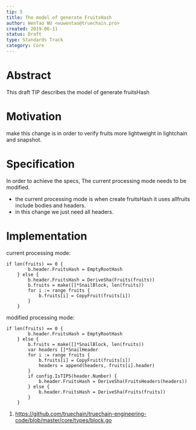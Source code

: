 ```yaml
---
tip: 5
title: The model of generate FruitsHash
author: WenTao WU <wuwentao@truechain.pro>
created: 2019-06-11
status: Draft
type: Standards Track
category: Core
---
```


# Abstract

This draft TIP describes the model of generate fruitsHash

# Motivation

make this change is in order to verify fruits more lightweight in lightchain and snapshot.

# Specification

In order to achieve the specs, The current processing mode needs to be modified.
- the current processing mode is when create fruitsHash it uses allfruits include bodies and headers.
- in this change we just need all headers.

# Implementation

current processing mode:
```
if len(fruits) == 0 {
		b.header.FruitsHash = EmptyRootHash
	} else {
		b.header.FruitsHash = DeriveSha(Fruits(fruits))
		b.fruits = make([]*SnailBlock, len(fruits))
		for i := range fruits {
			b.fruits[i] = CopyFruit(fruits[i])
		}
	}
```

modified processing mode:
```
if len(fruits) == 0 {
		b.header.FruitsHash = EmptyRootHash
	} else {
		b.fruits = make([]*SnailBlock, len(fruits))
		var headers []*SnailHeader
		for i := range fruits {
			b.fruits[i] = CopyFruit(fruits[i])
			headers = append(headers, fruits[i].header)
		}
		if config.IsTIP5(header.Number) {
			b.header.FruitsHash = DeriveSha(FruitsHeaders(headers))
		} else {
			b.header.FruitsHash = DeriveSha(Fruits(fruits))
		}
	}
```

1. https://github.com/truechain/truechain-engineering-code/blob/master/core/types/block.go


